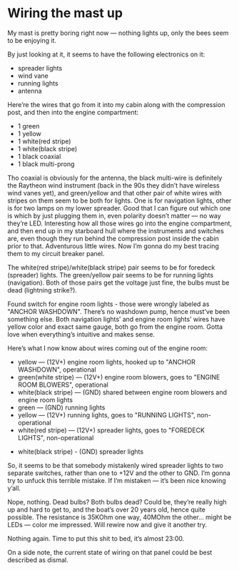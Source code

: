 # Wiring the mast up

My mast is pretty boring right now — nothing lights up, only the bees seem to be enjoying it.

By just looking at it, it seems to have the following electronics on it:

  - spreader lights
  - wind vane
  - running lights
  - antenna

Here’re the wires that go from it into my cabin along with the compression post, and then into the engine compartment:

 - 1 green
 - 1 yellow
 - 1 white(red stripe)
 - 1 white(black stripe)
 - 1 black coaxial
 - 1 black multi-prong

Tho coaxial is obviously for the antenna, the black multi-wire is definitely the Raytheon wind instrument (back in the 90s they didn’t have wireless wind vanes yet), and green/yellow and that other pair of white wires with stripes on them seem to be both for lights.  One is for navigation lights, other is for two lamps on my lower spreader.  Good that I can figure out which one is which by just plugging them in, even polarity doesn’t matter — no way they’re LED.  Interesting how all those wires go into the engine compartment, and then end up in my starboard hull where the instruments and switches are, even though they run behind the compression post inside the cabin prior to that.  Adventurous little wires.  Now I’m gonna do my best tracing them to my circuit breaker panel.

The white(red stripe)/white(black stripe) pair seems to be for foredeck (spreader) lights.  The green/yellow pair seems to be for running lights (navigation).  Both of those pairs get the voltage just fine, the bulbs must be dead (lightning strike?).

Found switch for engine room lights - those were wrongly labeled as "ANCHOR WASHDOWN".  There’s no washdown pump, hence must’ve been something else.  Both navigation lights’ and engine room lights’ wires have yellow color and exact same gauge, both go from the engine room.  Gotta love when everything’s intuitive and makes sense.

Here’s what I now know about wires coming out of the engine room:

 - yellow — (12V+) engine room lights, hooked up to "ANCHOR WASHDOWN", operational
 - green(white stripe) — (12V+) engine room blowers, goes to "ENGINE ROOM BLOWERS", operational
 - white(black stripe) — (GND) shared between engine room blowers and engine room lights
 - green — (GND) running lights
 - yellow — (12V+) running lights, goes to "RUNNING LIGHTS", non-operational
 - white(red stripe) — (12V+) spreader lights, goes to "FOREDECK LIGHTS", non-operational
 <!-- - white(black stripe) - (GND) spreader lights, goes to "ANCHOR LIGHT" for some reason... obviously non-operational -->
 - white(black stripe) - (GND) spreader lights

So, it seems to be that somebody mistakenly wired spreader lights to two separate switches, rather than one to +12V and the other to GND.  I’m gonna try to unfuck this terrible mistake.  If I’m mistaken — it’s been nice knowing y’all.

Nope, nothing.  Dead bulbs?  Both bulbs dead?  Could be, they’re really high up and hard to get to, and the boat’s over 20 years old, hence quite possible.  The resistance is 35KOhm one way, 40MOhm the other... might be LEDs — color me impressed.  Will rewire now and give it another try.

Nothing again.  Time to put this shit to bed, it’s almost 23:00.

On a side note, the current state of wiring on that panel could be best described as dismal.
